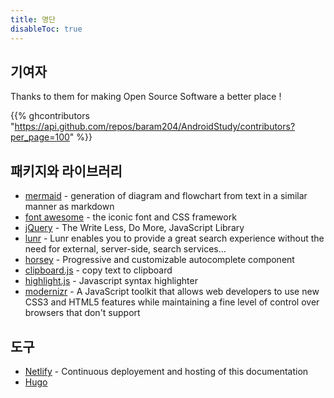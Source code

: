 ```yaml
---
title: 명단
disableToc: true
---
```


## 기여자

Thanks to them <i class="fa fa-heart"></i> for making Open Source Software a better place !

{{% ghcontributors "https://api.github.com/repos/baram204/AndroidStudy/contributors?per_page=100" %}}


## 패키지와 라이브러리
* [mermaid](https://knsv.github.io/mermaid) - generation of diagram and flowchart from text in a similar manner as markdown
* [font awesome](http://fontawesome.io/) - the iconic font and CSS framework
* [jQuery](https://jquery.com) - The Write Less, Do More, JavaScript Library
* [lunr](https://lunrjs.com) - Lunr enables you to provide a great search experience without the need for external, server-side, search services...
* [horsey](https://bevacqua.github.io/horsey/) - Progressive and customizable autocomplete component
* [clipboard.js](https://zenorocha.github.io/clipboard.js) - copy text to clipboard
* [highlight.js](https://highlightjs.org) - Javascript syntax highlighter
* [modernizr](https://modernizr.com) - A JavaScript toolkit that allows web developers to use new CSS3 and HTML5 features while maintaining a fine level of control over browsers that don't support

## 도구

* [Netlify](https://www.netlify.com) - Continuous deployement and hosting of this documentation
* [Hugo](https://gohugo.io/)
